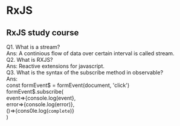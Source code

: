 # RxJS
RxJS study course
----------------------------------------------------------------------------
Q1. What is a stream?  
Ans: A continious flow of data over certain interval is called stream.  
Q2. What is RXJS?  
Ans: Reactive extensions for javascript.  
Q3. What is the syntax of the subscribe method in observable?  
Ans:  
      const formEvent$ = formEvent(document, 'click')  
            formEvent$.subscribe(  
              event=>{console.log(event},  
              error=>{console.log(error)},  
              ()=>{cons0le.log(`complete`)}  
            )  
